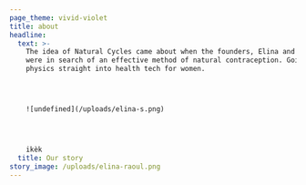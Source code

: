 ```yaml
---
page_theme: vivid-violet
title: about
headline:
  text: >-
    The idea of Natural Cycles came about when the founders, Elina and Raoul,
    were in search of an effective method of natural contraception. Going from
    physics straight into health tech for women.




    ![undefined](/uploads/elina-s.png)




    ikèk
  title: Our story
story_image: /uploads/elina-raoul.png
---
```


